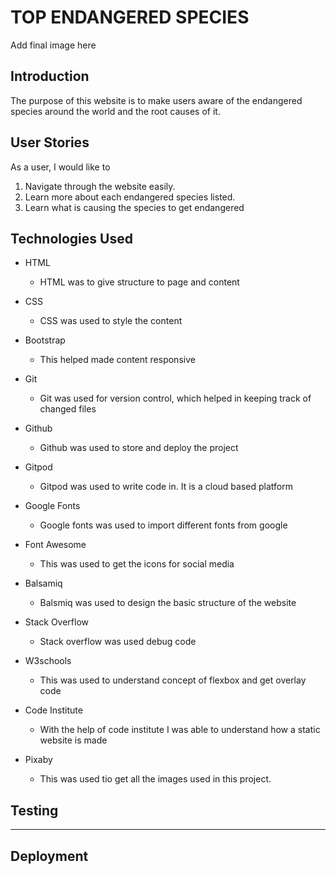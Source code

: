 # TOP ENDANGERED SPECIES

Add final image here


## Introduction

The purpose of this website is to make users aware of the endangered species 
around the world and the root causes of it. 


## User Stories

As a user, I would like to 
1. Navigate through the website easily.
2. Learn more about each endangered species listed.
3. Learn what is causing the species to get endangered


## Technologies Used

- HTML
    - HTML was to give structure to page and content

- CSS
    - CSS was used to style the content

- Bootstrap
    - This helped made content responsive 

- Git
    - Git was used for version control, which helped in keeping track of changed files

- Github
    - Github was used to store and deploy the project

- Gitpod
    - Gitpod was used to write code in. It is a cloud based platform

- Google Fonts
    - Google fonts was used to import different fonts from google

- Font Awesome
    - This was used to get the icons for social media 

- Balsamiq
    - Balsmiq was used to design the basic structure of the website

- Stack Overflow
    - Stack overflow was used debug code

- W3schools
    - This was used to understand concept of flexbox and get overlay code

- Code Institute
    - With the help of code institute I was able to understand how a static website is made

- Pixaby
    - This was used tio get all the images used in this project. 

    
## Testing
---

## Deployment


